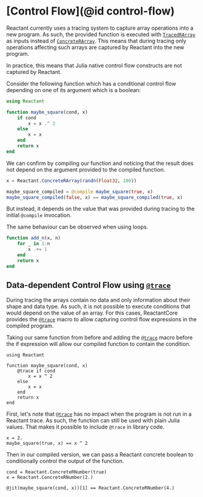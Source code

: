 # [Control Flow](@id control-flow)

Reactant currently uses a tracing system to capture array operations into a new
program. As such, the provided function is executed with [`TracedRArray`](@ref)
as inputs instead of [`ConcreteRArray`](@ref). This means that during tracing
only operations affecting such arrays are captured by Reactant into the new
program.

In practice, this means that Julia native control flow constructs are not
captured by Reactant.

Consider the following function which has a conditional control flow depending
on one of its argument which is a boolean:

```julia
using Reactant

function maybe_square(cond, x)
    if cond
        x = x .^ 2
    else
        x = x
    end
    return x
end
```

We can confirm by compiling our function and noticing that the result does not
depend on the argument provided to the compiled function.

```julia
x = Reactant.ConcreteRArray(randn(Float32, 100))

maybe_square_compiled = @compile maybe_square(true, x)
maybe_square_compiled(false, x) == maybe_square_compiled(true, x)
```

But instead, it depends on the value that was provided during tracing to the
initial `@compile` invocation.

The same behaviour can be observed when using loops.

```julia
function add_n(x, n)
    for _ in 1:n
        x .+= 1
    end
    return x
end
```

## Data-dependent Control Flow using [`@trace`](@ref)

During tracing the arrays contain no data and only information about their shape
and data type. As such, it is not possible to execute conditions that would
depend on the value of an array. For this cases, ReactantCore provides the
[`@trace`](@ref) macro to allow capturing control flow expressions in the
compiled program.

Taking our same function from before and adding the [`@trace`](@ref) macro
before the if expression will allow our compiled function to contain the
condition.

```@example control_flow_tutorial
using Reactant

function maybe_square(cond, x)
    @trace if cond
        x = x ^ 2
    else
        x = x
    end
    return x
end
```

First, let's note that [`@trace`](@ref) has no impact when the program is not
run in a Reactant trace. As such, the function can still be used with plain
Julia values. That makes it possible to include `@trace` in library code.

```@example control_flow_tutorial
x = 2.
maybe_square(true, x) == x ^ 2
```

Then in our compiled version, we can pass a Reactant concrete boolean to
conditionally control the output of the function.

```@example control_flow_tutorial
cond = Reactant.ConcreteRNumber(true)
x = Reactant.ConcreteRNumber(2.)

@jit(maybe_square(cond, x))[1] == Reactant.ConcreteRNumber(4.)
```

